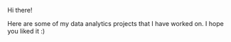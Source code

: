 Hi there!

Here are some of my data analytics projects that I have worked on. I hope you liked it :)
